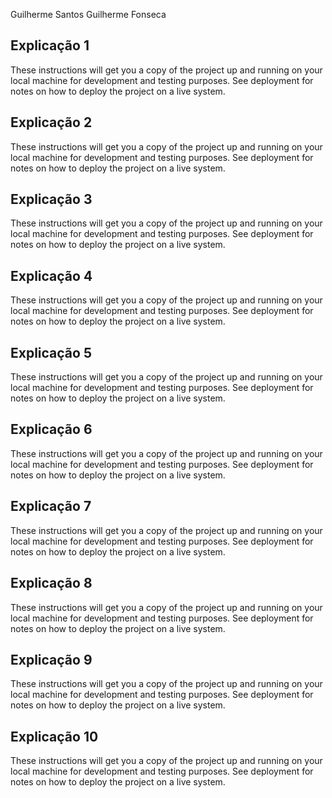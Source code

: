 Guilherme Santos
Guilherme Fonseca 


## Explicação 1

These instructions will get you a copy of the project up and running on your local machine for development and testing purposes. See deployment for notes on how to deploy the project on a live system.

## Explicação 2

These instructions will get you a copy of the project up and running on your local machine for development and testing purposes. See deployment for notes on how to deploy the project on a live system.

## Explicação 3

These instructions will get you a copy of the project up and running on your local machine for development and testing purposes. See deployment for notes on how to deploy the project on a live system.

## Explicação 4

These instructions will get you a copy of the project up and running on your local machine for development and testing purposes. See deployment for notes on how to deploy the project on a live system.

## Explicação 5

These instructions will get you a copy of the project up and running on your local machine for development and testing purposes. See deployment for notes on how to deploy the project on a live system.

## Explicação 6

These instructions will get you a copy of the project up and running on your local machine for development and testing purposes. See deployment for notes on how to deploy the project on a live system.

## Explicação 7

These instructions will get you a copy of the project up and running on your local machine for development and testing purposes. See deployment for notes on how to deploy the project on a live system.

## Explicação 8

These instructions will get you a copy of the project up and running on your local machine for development and testing purposes. See deployment for notes on how to deploy the project on a live system.

## Explicação 9

These instructions will get you a copy of the project up and running on your local machine for development and testing purposes. See deployment for notes on how to deploy the project on a live system.

## Explicação 10

These instructions will get you a copy of the project up and running on your local machine for development and testing purposes. See deployment for notes on how to deploy the project on a live system.


